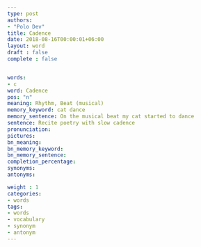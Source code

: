 ```yaml
---
type: post
authors:
- "Polo Dev"
title: Cadence
date: 2018-08-16T00:00:01+06:00
layout: word
draft : false
complete : false


words:
- c
word: Cadence
pos: "n"
meaning: Rhythm, Beat (musical)
memory_keyword: cat dance
memory_sentence: On the musical beat my cat started to dance
sentence: Recite poetry with slow cadence
pronunciation:
pictures:
bn_meaning: 
bn_memory_keyword: 
bn_memory_sentence:
completion_percentage:
synonyms:
antonyms:

weight : 1
categories:
- words
tags:
- words
- vocabulary
- synonym
- antonym
---
```

